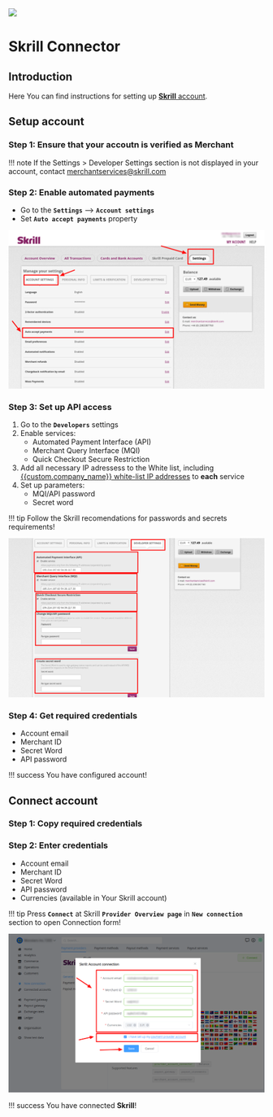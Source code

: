 <img src="https://static.openfintech.io/payment_providers/skrill/logo.svg?w=400" width="400px">

# Skrill Connector

## Introduction

Here You can find  instructions for setting up [**Skrill**  account](https://account.skrill.com/).

## Setup account

### Step 1: Ensure that your accoutn is verified as Merchant

!!! note
    If the Settings > Developer Settings section is not displayed in your account, contact [merchantservices@skrill.com](mailto:{{custom.support_email}})

### Step 2: Enable automated payments

- Go to the **`Settings`** —> **`Account settings`**
- Set **`Auto accept payments`** property

![Settings](images/acc_settings_1.png)


### Step 3: Set up API access

1. Go to the **`Developers`** settings
2. Enable services:
    - Automated Payment Interface (API)
    - Merchant Query Interface (MQI)
    - Quick Checkout Secure Restriction
3. Add all necessary IP adressess to the White list, including  [{{custom.company_name}} white-list IP addresses](/integration/ips/) to **each** service
4. Set up parameters:
    - MQI/API password 
    - Secret word

!!! tip
    Follow the Skrill recomendations for passwords and secrets requirements!

![Settings](images/acc_dev_settings_1.png)

### Step 4: Get required credentials

-  Account email
-  Merchant ID
-  Secret Word
-  API password

!!! success
    You have configured account!




## Connect account

### Step 1: Copy required credentials


### Step 2: Enter credentials

-  Account email
-  Merchant ID
-  Secret Word
-  API password
-  Currencies (available in Your Skrill account)



!!! tip
    Press **`Connect`** at Skrill **`Provider Overview page`** in **`New connection`** section to open Connection form!




![Connect](images/skrill_connect.png)


!!! success
    You have connected **Skrill**!